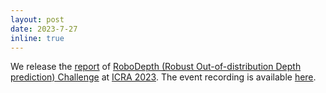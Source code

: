 ```yaml
---
layout: post
date: 2023-7-27
inline: true
---
```


We release the [report](https://arxiv.org/pdf/2307.15061.pdf) of [RoboDepth (Robust Out-of-distribution Depth prediction) Challenge](https://robodepth.github.io/) at [ICRA 2023](https://www.icra2023.org/). The event recording is available [here](https://www.youtube.com/watch?v=mYhdTGiIGCY&list=PLxxrIfcH-qBGZ6x_e1AT2_YnAxiHIKtkB).
